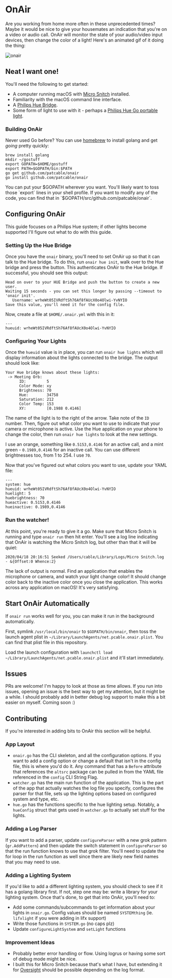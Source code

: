 # OnAir

Are you working from home more often in these unprecedented times? Maybe it would be nice to give your housemates an indication that you're on a video or audio call. OnAir will monitor the state of your audio/video input devices, then change the color of a light! Here's an animated gif of it doing the thing:

![onair](https://user-images.githubusercontent.com/2254952/79677012-47662c80-81ba-11ea-966b-99fd86452e41.gif)

## Neat I want one!

You'll need the following to get started:
* A computer running macOS with [Micro Snitch](https://obdev.at/products/microsnitch/index.html) installed.
* Familiarity with the macOS command line interface.
* A [Philips Hue Bridge](https://www2.meethue.com/en-us/p/hue-bridge/046677458478).
* Some form of light to use with it - perhaps a [Philips Hue Go portable light](https://www2.meethue.com/en-us/p/hue-white-and-color-ambiance-go-portable-light/714606048).

### Building OnAir
Never used Go before? You can use [homebrew](https://brew.sh/) to install golang and get _going_ pretty quickly:

```
brew install golang
mkdir ~/gostuff
export GOPATH=$HOME/gostuff
export PATH=$GOPATH/bin:$PATH
go get github.com/patcable/onair
go install github.com/patcable/onair
```

You can put your $GOPATH wherever you want. You'll likely want to toss those `export` lines in your shell profile. If you want to modify any of the code, you can find that in `$GOPATH/src/github.com/patcable/onair`.

## Configuring OnAir

This guide focuses on a Philips Hue system; if other lights become supported I'll figure out what to do with this guide.

### Setting Up the Hue Bridge
Once you have the `onair` binary, you'll need to set OnAir up so that it can talk to the Hue bridge. To do this, run `onair hue init`, walk over to the Hue bridge and press the button. This authenticates OnAir to the Hue bridge. If successful, you should see this output:

```
Head on over to your HUE Bridge and push the button to create a new user.
Waiting 15 seconds - you can set this longer by passing --timeout to 'onair init'.
   Username: wrheWt05IVRdftSh76Af8fAUcX0o4Olwi-YvNYIO
Save this value, you'll need it for the config file.
```

Now, create a file at `$HOME/.onair.yml` with this in it:

```
---
hueuid: wrheWt05IVRdftSh76Af8fAUcX0o4Olwi-YvNYIO
```

### Configuring Your Lights
Once the `hueuid` value is in place, you can run `onair hue lights` which will display information about the lights connected to the bridge. The output should look like:

```
Your Hue bridge knows about these lights:
 -> Meeting Orb:
      ID:         5
      Color Mode: xy
      Brightness: 70
      Hue:        34758
      Saturation: 212
      Color Temp: 153
      XY:         [0.1988 0.4146]
```

The name of the light is to the right of the arrow. Take note of the `ID` number. Then, figure out what color you want to use to indicate that your camera or microphone is active. Use the Hue application on your phone to change the color, then run `onair hue lights` to look at the new settings.

I use an orange, something like `0.5153,0.4146` for an active call, and a mint green - `0.1989,0.4146` for an inactive call. You can use different brightnesses too, from 1 to 254. I use `70`.

Now that you've figured out what colors you want to use, update your YAML file:

```
---
system: hue
hueuid: wrheWt05IVRdftSh76Af8fAUcX0o4Olwi-YvNYIO
huelight: 5
huebrightness: 70
hueactive: 0.5153,0.4146
hueinactive: 0.1989,0.4146
```

### Run the watcher!
At this point, you're ready to give it a go. Make sure that Micro Snitch is running and type `onair run` then hit enter. You'll see a log line indicating that OnAir is watching the Micro Snitch log, but other than that it will be quiet:
```
2020/04/18 20:16:51 Seeked /Users/cable/Library/Logs/Micro Snitch.log - &{Offset:0 Whence:2}
```

The lack of output is normal. Find an application that enables the microphone or camera, and watch your light change color! It should change color back to the inactive color once you close the application. This works across any application on macOS! It's very satisfying.

## Start OnAir Automatically

If `onair run` works well for you, you can make it run in the background automatically.

First, symlink `/usr/local/bin/onair` to `$GOPATH/bin/onair`, then toss the launch agent plist in `~/Library/LaunchAgents/net.pcable.onair.plist`. You can find that plist file in this repository.

Load the launch configuration with `launchctl load ~/Library/LaunchAgents/net.pcable.onair.plist` and it'll start immediately.

## Issues
PRs are welcome! I'm happy to look at those as time allows. If you run into issues, opening an issue is the best way to get my attention, but it might be a while. I should probably add in better debug log support to make this a bit easier on myself. Coming soon :)

## Contributing

If you're interested in adding bits to OnAir this section will be helpful.

### App Layout
* `onair.go` has the CLI skeleton, and all the configuration options. If you want to add a config option or change a default that isn't in the config file, this is where you'd do it. Any command that has a `Before` attribute that references the `altsrc` package can be pulled in from the YAML file referenced in the `config` CLI String Flag.
* `watcher.go` has the main run function of the application. This is the part of the app that actually watches the log file you specify, configures the parser for that file, sets up the lighting options based on configured system and type, etc. 
* `hue.go` has the functions specific to the hue lighting setup. Notably, a `hueConfig` struct that gets used in `watcher.go` to actually set stuff for the lights.

### Adding a Log Parser
If you want to add a parser, update `configureParser` with a new grok pattern (`gr.AddPattern`) and then update the switch statement in `configureParser` so that the run function knows to use that grok filter. You'll need to update the for loop in the run function as well since there are likely new field names that you may need to use.

### Adding a Lighting System
If you'd like to add a different lighting system, you should check to see if it has a golang library first. If not, step one may be: write a library for your lighting system. Once that's done, to get that into OnAir, you'll need to:

* Add some commands/subcommands to get information about your lights in `onair.go`. Config values should be named `SYSTEMthing` (ie. `lifxlight` if you were adding in lifx support)
* Write those functions in `SYSTEM.go` (no caps plz) 
* Update `configureLightSystem` and `setLight` functions

### Improvement Ideas
* Probably better error handling or flow. Using logrus or having some sort of debug mode might be nice.
* I built this for Micro Snitch because that's what I have, but extending it for [Oversight](https://objective-see.com/products/oversight.html) should be possible depending on the log format.
